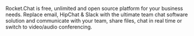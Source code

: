Rocket.Chat is free, unlimited and open source platform for your business needs. Replace email, HipChat & Slack with the ultimate team chat software solution and communicate with your team, share files, chat in real time or switch to video/audio conferencing.
